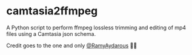 # camtasia2ffmpeg
A Python script to perform ffmpeg lossless trimming and editing of mp4 files using a Camtasia json schema. 


Credit goes to the one and only [@RamyAydarous](https://github.com/RamyAydarous) 🕺🐍
